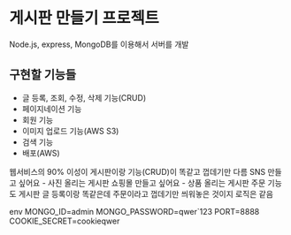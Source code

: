 # 게시판 만들기 프로젝트
Node.js, express, MongoDB를 이용해서 서버를 개발

## 구현할 기능들
- 글 등록, 조회, 수정, 삭제 기능(CRUD)
- 페이지네이션 기능
- 회원 기능
- 이미지 업로드 기능(AWS S3)
- 검색 기능
- 배포(AWS)

웹서비스의 90% 이성이 게시판이랑 기능(CRUD)이 똑같고 껍데기만 다름
SNS 만들고 싶어요 - 사진 올리는 게시판
쇼핑몰 만들고 싶어요 - 상품 올리는 게시판
주문 기능도 게시판 글 등록이랑 똑같은데 주문이라고 껍데기만 씌워놓은 것이지 로직은 같음

env
MONGO_ID=admin
MONGO_PASSWORD=qwer`123
PORT=8888
COOKIE_SECRET=cookieqwer
